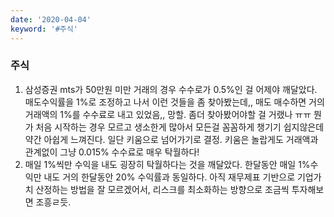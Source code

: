 ```yaml
---
date: '2020-04-04'
keyword: '#주식'
---
```


### 주식
1. 삼성증권 mts가 50만원 미만 거래의 경우 수수로가 0.5%인 걸 어제야 깨달았다. 매도수익률을 1%로 조정하고 나서 이런 것들을 좀 찾아봤는데,, 매도 매수하면 거의 거래액의 1%를 수수료로 내고 있었음,, 망할. 좀더 찾아봤어야할 걸 거랬나 ㅠㅠ 뭔가 처음 시작하는 경우 모르고 생소한게 많아서 모든걸 꼼꼼하게 챙기기 쉽지않은데 약간 아쉽게 느껴진다. 일단 키움으로 넘어가기로 결정. 키움은 놀랍게도 거래액과 관계없이 그냥 0.015% 수수료로 매우 탁월하다! 
2. 매일 1%씩만 수익을 내도 굉장히 탁월하다는 것을 깨달았다. 한달동안 매일 1%수익만 내도 거의 한달동안 20% 수익률과 동일하다. 아직 재무제표 기반으로 기업가치 산정하는 방법을 잘 모르겠어서, 리스크를 최소화하는 방향으로 조금씩 투자해보면 조흥ㄹ듯.